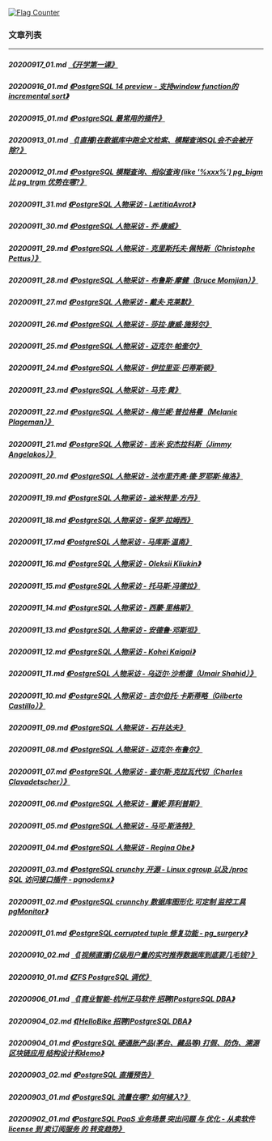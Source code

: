 <a rel="nofollow" href="http://info.flagcounter.com/h9V1"  ><img src="http://s03.flagcounter.com/count/h9V1/bg_FFFFFF/txt_000000/border_CCCCCC/columns_2/maxflags_12/viewers_0/labels_0/pageviews_0/flags_0/"  alt="Flag Counter"  border="0"  ></a>  
  
### 文章列表  
----  
##### 20200917_01.md   [《开学第一课》](20200917_01.md)  
##### 20200916_01.md   [《PostgreSQL 14 preview - 支持window function的incremental sort》](20200916_01.md)  
##### 20200915_01.md   [《PostgreSQL 最常用的插件》](20200915_01.md)  
##### 20200913_01.md   [《[直播]在数据库中跑全文检索、模糊查询SQL会不会被开除?》](20200913_01.md)  
##### 20200912_01.md   [《PostgreSQL 模糊查询、相似查询 (like '%xxx%') pg_bigm 比 pg_trgm 优势在哪?》](20200912_01.md)  
##### 20200911_31.md   [《PostgreSQL 人物采访 - LætitiaAvrot》](20200911_31.md)  
##### 20200911_30.md   [《PostgreSQL 人物采访 - 乔·康威》](20200911_30.md)  
##### 20200911_29.md   [《PostgreSQL 人物采访 - 克里斯托夫·佩特斯（Christophe Pettus）》](20200911_29.md)  
##### 20200911_28.md   [《PostgreSQL 人物采访 - 布鲁斯·摩健（Bruce Momjian）》](20200911_28.md)  
##### 20200911_27.md   [《PostgreSQL 人物采访 - 戴夫·克莱默》](20200911_27.md)  
##### 20200911_26.md   [《PostgreSQL 人物采访 - 莎拉·康威·施努尔》](20200911_26.md)  
##### 20200911_25.md   [《PostgreSQL 人物采访 - 迈克尔·帕奎尔》](20200911_25.md)  
##### 20200911_24.md   [《PostgreSQL 人物采访 - 伊拉里亚·巴蒂斯顿》](20200911_24.md)  
##### 20200911_23.md   [《PostgreSQL 人物采访 - 马克·黄》](20200911_23.md)  
##### 20200911_22.md   [《PostgreSQL 人物采访 - 梅兰妮·普拉格曼（Melanie Plageman）》](20200911_22.md)  
##### 20200911_21.md   [《PostgreSQL 人物采访 - 吉米·安杰拉科斯（Jimmy Angelakos）》](20200911_21.md)  
##### 20200911_20.md   [《PostgreSQL 人物采访 - 法布里齐奥·德·罗耶斯·梅洛》](20200911_20.md)  
##### 20200911_19.md   [《PostgreSQL 人物采访 - 迪米特里·方丹》](20200911_19.md)  
##### 20200911_18.md   [《PostgreSQL 人物采访 - 保罗·拉姆西》](20200911_18.md)  
##### 20200911_17.md   [《PostgreSQL 人物采访 - 马库斯·温南》](20200911_17.md)  
##### 20200911_16.md   [《PostgreSQL 人物采访 - Oleksii Kliukin》](20200911_16.md)  
##### 20200911_15.md   [《PostgreSQL 人物采访 - 托马斯·冯德拉》](20200911_15.md)  
##### 20200911_14.md   [《PostgreSQL 人物采访 - 西蒙·里格斯》](20200911_14.md)  
##### 20200911_13.md   [《PostgreSQL 人物采访 - 安德鲁·邓斯坦》](20200911_13.md)  
##### 20200911_12.md   [《PostgreSQL 人物采访 - Kohei Kaigai》](20200911_12.md)  
##### 20200911_11.md   [《PostgreSQL 人物采访 - 乌迈尔·沙希德（Umair Shahid）》](20200911_11.md)  
##### 20200911_10.md   [《PostgreSQL 人物采访 - 吉尔伯托·卡斯蒂略（Gilberto Castillo）》](20200911_10.md)  
##### 20200911_09.md   [《PostgreSQL 人物采访 - 石井达夫》](20200911_09.md)  
##### 20200911_08.md   [《PostgreSQL 人物采访 - 迈克尔·布鲁尔》](20200911_08.md)  
##### 20200911_07.md   [《PostgreSQL 人物采访 - 查尔斯·克拉瓦代切（Charles Clavadetscher）》](20200911_07.md)  
##### 20200911_06.md   [《PostgreSQL 人物采访 - 蕾妮·菲利普斯》](20200911_06.md)  
##### 20200911_05.md   [《PostgreSQL 人物采访 - 马可·斯洛特》](20200911_05.md)  
##### 20200911_04.md   [《PostgreSQL 人物采访 - Regina Obe》](20200911_04.md)  
##### 20200911_03.md   [《PostgreSQL crunchy 开源 - Linux cgroup 以及 /proc SQL 访问接口插件 - pgnodemx》](20200911_03.md)  
##### 20200911_02.md   [《PostgreSQL crunnchy 数据库图形化 可定制 监控工具 pgMonitor》](20200911_02.md)  
##### 20200911_01.md   [《PostgreSQL corrupted tuple 修复功能 - pg_surgery》](20200911_01.md)  
##### 20200910_02.md   [《[视频直播]亿级用户量的实时推荐数据库到底要几毛钱?》](20200910_02.md)  
##### 20200910_01.md   [《ZFS PostgreSQL 调优》](20200910_01.md)  
##### 20200906_01.md   [《[商业智能-杭州正马软件 招聘]PostgreSQL DBA》](20200906_01.md)  
##### 20200904_02.md   [《[HelloBike 招聘]PostgreSQL DBA》](20200904_02.md)  
##### 20200904_01.md   [《PostgreSQL 硬通胀产品(茅台、藏品等) 打假、防伪、溯源 区块链应用 结构设计和demo》](20200904_01.md)  
##### 20200903_02.md   [《PostgreSQL 直播预告》](20200903_02.md)  
##### 20200903_01.md   [《PostgreSQL 流量在哪? 如何植入?》](20200903_01.md)  
##### 20200902_01.md   [《PostgreSQL PaaS 业务场景 突出问题 与 优化 - 从卖软件license 到 卖订阅服务 的 转变趋势》](20200902_01.md)  
